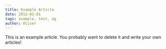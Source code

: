 ```yaml
---
title: Example Article
date: 2012-01-01
tags: example, test, ag
author: Oliver
---
```


This is an example article. You probably want to delete it and write your own articles!
